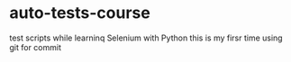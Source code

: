 # auto-tests-course
test scripts while learninq Selenium with Python
this is my firsr time using git for commit

